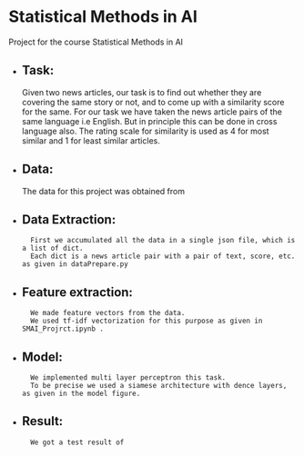 # Statistical Methods in AI
Project for the course Statistical Methods in AI

- ## Task:
    Given two news articles, our task is to find out whether they are covering the same story or not, and to come up with a similarity score for the same. For our task we have taken the news article pairs of the same language i.e English. But in principle this can be done in cross language also. The rating scale for similarity is used as 4 for most similar and 1 for least similar articles. 



- ## Data:
    The data for this project was obtained from 

- ## Data Extraction:
        First we accumulated all the data in a single json file, which is a list of dict.
        Each dict is a news article pair with a pair of text, score, etc. as given in dataPrepare.py

- ## Feature extraction:
        We made feature vectors from the data.
        We used tf-idf vectorization for this purpose as given in SMAI_Projrct.ipynb . 

- ## Model:
        We implemented multi layer perceptron this task.
        To be precise we used a siamese architecture with dence layers, as given in the model figure.

- ## Result:
        We got a test result of 
